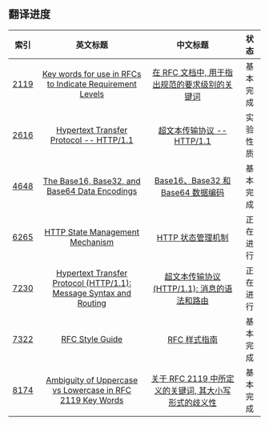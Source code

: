 ## 翻译进度

|    索引    |    英文标题    |    中文标题    |    状态    |
|:----------:|:--------------:|:--------------:|:----------:|
| [2119](../rfc/rfc2119/README.md) | [Key words for use in RFCs to Indicate Requirement Levels](../rfc/rfc2119/rfc2119.txt) | [在 RFC 文档中, 用于指出规范的要求级别的关键词](../rfc/rfc2119/rfc2119_zh.txt) | 基本完成 |
| [2616](../rfc/rfc2616/README.md) | [Hypertext Transfer Protocol -- HTTP/1.1](../rfc/rfc2616/rfc2616.txt) | [超文本传输协议 -- HTTP/1.1](../rfc/rfc2616/rfc2616_zh.txt) | 实验性质 |
| [4648](../rfc/rfc4648/README.md) | [The Base16, Base32, and Base64 Data Encodings](../rfc/rfc4648/rfc4648.txt) | [Base16、Base32 和 Base64 数据编码](../rfc/rfc4648/rfc4648_zh.txt) | 基本完成 |
| [6265](../rfc/rfc6265/README.md) | [HTTP State Management Mechanism](../rfc/rfc6265/rfc6265.txt) | [HTTP 状态管理机制](../rfc/rfc6265/rfc6265_zh.txt) | 正在进行 |
| [7230](../rfc/rfc7230/README.md) | [Hypertext Transfer Protocol (HTTP/1.1): Message Syntax and Routing](../rfc/rfc7230/rfc7230.txt) | [超文本传输协议 (HTTP/1.1): 消息的语法和路由](../rfc/rfc7230/rfc7230_zh.txt) | 正在进行 |
| [7322](../rfc/rfc7322/README.md) | [RFC Style Guide](../rfc/rfc7322/rfc7322.txt) | [RFC 样式指南](../rfc/rfc7322/rfc7322_zh.txt) | 基本完成 |
| [8174](../rfc/rfc8174/README.md) | [Ambiguity of Uppercase vs Lowercase in RFC 2119 Key Words](../rfc/rfc8174/rfc8174.txt) | [关于 RFC 2119 中所定义的关键词, 其大小写形式的歧义性](../rfc/rfc8174/rfc8174_zh.txt) | 基本完成 |
